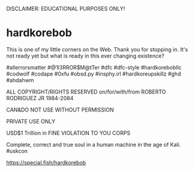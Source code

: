 DISCLAIMER: EDUCATIONAL PURPOSES ONLY!

# hardkorebob

This is one of my little corners on the Web. Thank you for stopping in. It's not ready yet but what is ready in this ever changing existence? 

#allerrorsmatter #@1l3RROR$M@tTer #dfc #dfc-style #hardkorebobllc #codwolf #codape #0xfu #obsd.py #insphy.irl #hardkoreupskillz
#ghd #ahdahwm

ALL COPYRIGHT/RIGHTS RESERVED on/for/with/from ROBERTO RODRIGUEZ JR 1984-2084

CAN&DO NOT USE WITHOUT PERMISSION

PRIVATE USE ONLY 

USD$1 Trillion in FINE VIOLATION TO YOU CORPS

Complete, correct and true soul in a human machine in the age of Kali. #uskcon

https://special.fish/hardkorebob

